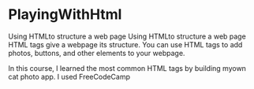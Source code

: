 # PlayingWithHtml
Using HTMLto structure a web page
Using HTMLto structure a web page HTML tags give a webpage its structure. You can use HTML tags to add photos, buttons, and other elements to your webpage.

In this course, I learned the most common HTML tags by building myown cat photo app. I used FreeCodeCamp

